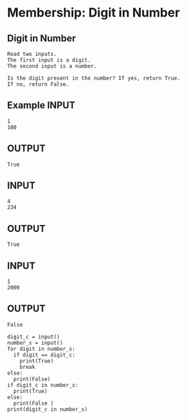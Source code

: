# Membership: Digit in Number
## Digit in Number
```
Read two inputs. 
The first input is a digit. 
The second input is a number. 

Is the digit present in the number? If yes, return True.
If no, return False.
```
## Example INPUT
```
1
100
```
## OUTPUT
```
True
```
## INPUT
```
4
234
```
## OUTPUT
```
True
```
## INPUT
```
1
2000
```
## OUTPUT
```
False
```
```
digit_c = input()
number_s = input() 
for digit in number_s: 
  if digit == digit_c:
    print(True)
    break
else:
  print(False)
if digit_c in number_s: 
  print(True)
else:
  print(False )
print(digit_c in number_s)
```




